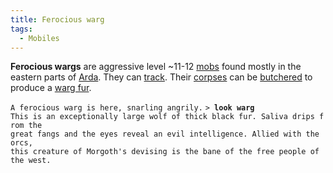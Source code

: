```yaml
---
title: Ferocious warg
tags:
  - Mobiles
---
```

**Ferocious wargs** are aggressive level ~11-12 [mobs](mob "wikilink")
found mostly in the eastern parts of [Arda](Arda "wikilink"). They can
[track](track "wikilink"). Their [corpses](corpse "wikilink") can be
[butchered](butcher "wikilink") to produce a [warg
fur](warg_fur "wikilink").

`A ferocious warg is here, snarling angrily.`
`> `**`look warg`**
`This is an exceptionally large wolf of thick black fur. Saliva drips from the`
`great fangs and the eyes reveal an evil intelligence. Allied with the orcs,`
`this creature of Morgoth's devising is the bane of the free people of the west.`
